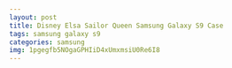 ```yaml
---
layout: post
title: Disney Elsa Sailor Queen Samsung Galaxy S9 Case
tags: samsung galaxy s9
categories: samsung
img: 1pgegfb5NOgaGPHIiD4xUmxmsiU0Re6I8
---
```


